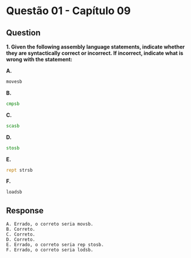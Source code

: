 # Questão 01 - Capítulo 09

## Question

**<p>1. Given the following assembly language statements, indicate whether they are
syntactically correct or incorrect. If incorrect, indicate what is wrong with the
statement:</p>**

**A.**
 ```asm
movesb 
```
**B.**
 ```asm
cmpsb
```
**C.**
 ```asm
scasb
```
**D.**
 ```asm
stosb
```
**E.**
 ```asm
rept strsb 
```
**F.**
 ```asm
loadsb
```

## Response
```
A. Errado, o correto seria movsb.
B. Correto.
C. Correto.
D. Correto.
E. Errado, o correto seria rep stosb.
F. Errado, o correto seria lodsb.
```
